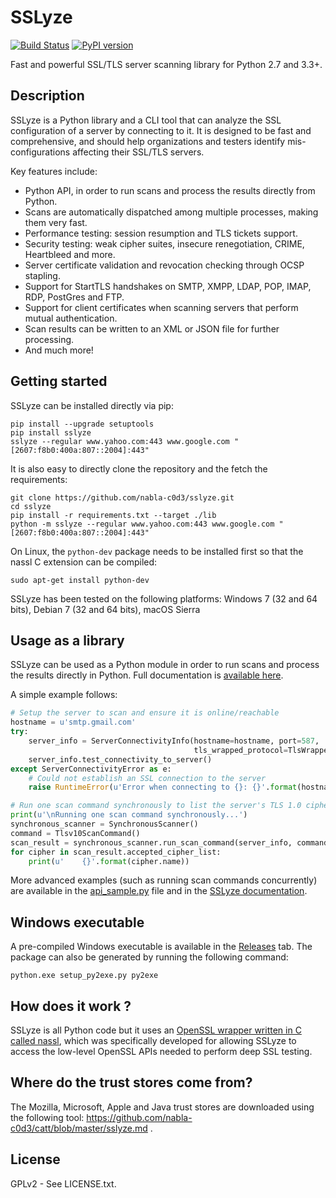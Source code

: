 SSLyze
======

[![Build Status](https://travis-ci.org/nabla-c0d3/sslyze.svg?branch=master)](https://travis-ci.org/nabla-c0d3/sslyze)
[![PyPI version](https://badge.fury.io/py/SSLyze.svg)](https://badge.fury.io/py/SSLyze)

Fast and powerful SSL/TLS server scanning library for Python 2.7 and 3.3+.


Description
-----------

SSLyze is a Python library and a CLI tool that can analyze the SSL configuration of a server by connecting to it. It is 
designed to be fast and comprehensive, and should help organizations and testers identify mis-configurations affecting 
their SSL/TLS servers.

Key features include:
* Python API, in order to run scans and process the results directly from Python.
* Scans are automatically dispatched among multiple processes, making them very fast.
* Performance testing: session resumption and TLS tickets support.
* Security testing: weak cipher suites, insecure renegotiation, CRIME, Heartbleed and more.
* Server certificate validation and revocation checking through OCSP stapling.
* Support for StartTLS handshakes on SMTP, XMPP, LDAP, POP, IMAP, RDP, PostGres and FTP.
* Support for client certificates when scanning servers that perform mutual authentication.
* Scan results can be written to an XML or JSON file for further processing.
* And much more!


Getting started
---------------

SSLyze can be installed directly via pip:

    pip install --upgrade setuptools
    pip install sslyze
    sslyze --regular www.yahoo.com:443 www.google.com "[2607:f8b0:400a:807::2004]:443"

It is also easy to directly clone the repository and the fetch the requirements:

    git clone https://github.com/nabla-c0d3/sslyze.git
    cd sslyze
    pip install -r requirements.txt --target ./lib
    python -m sslyze --regular www.yahoo.com:443 www.google.com "[2607:f8b0:400a:807::2004]:443"

On Linux, the `python-dev` package needs to be installed first so that the nassl C extension can be compiled:

    sudo apt-get install python-dev

SSLyze has been tested on the following platforms: Windows 7 (32 and 64 bits), Debian 7 (32 and 64 bits), macOS Sierra

Usage as a library
------------------

SSLyze can be used as a Python module in order to run scans and process the results directly in Python. 
Full documentation is [available here][documentation].

A simple example follows:

```python
# Setup the server to scan and ensure it is online/reachable
hostname = u'smtp.gmail.com'
try:
    server_info = ServerConnectivityInfo(hostname=hostname, port=587,
                                         tls_wrapped_protocol=TlsWrappedProtocolEnum.STARTTLS_SMTP)
    server_info.test_connectivity_to_server()
except ServerConnectivityError as e:
    # Could not establish an SSL connection to the server
    raise RuntimeError(u'Error when connecting to {}: {}'.format(hostname, e.error_msg))

# Run one scan command synchronously to list the server's TLS 1.0 cipher suites
print(u'\nRunning one scan command synchronously...')
synchronous_scanner = SynchronousScanner()
command = Tlsv10ScanCommand()
scan_result = synchronous_scanner.run_scan_command(server_info, command)
for cipher in scan_result.accepted_cipher_list:
    print(u'    {}'.format(cipher.name))
```

More advanced examples (such as running scan commands concurrently) are available in the
[api_sample.py](https://github.com/nabla-c0d3/sslyze/blob/master/api_sample.py) file and in the 
[SSLyze documentation][documentation].


Windows executable
------------------

A pre-compiled Windows executable is available in the [Releases](https://github.com/nabla-c0d3/sslyze/releases) tab.
The package can also be generated by running the following command:

    python.exe setup_py2exe.py py2exe


How does it work ?
------------------

SSLyze is all Python code but it uses an
[OpenSSL wrapper written in C called nassl](https://github.com/nabla-c0d3/nassl), which was specifically developed for
allowing SSLyze to access the low-level OpenSSL APIs needed to perform deep SSL testing.


Where do the trust stores come from?
------------------------------------

The Mozilla, Microsoft, Apple and Java trust stores are downloaded using the following tool:
https://github.com/nabla-c0d3/catt/blob/master/sslyze.md .


License
-------

GPLv2 - See LICENSE.txt.


[documentation]: https://nabla-c0d3.github.io/sslyze/documentation
